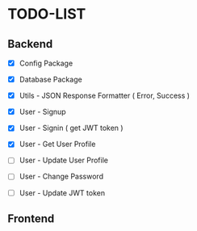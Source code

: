 # TODO-LIST

## Backend
- [x] Config Package
- [x] Database Package
- [x] Utils - JSON Response Formatter ( Error, Success )
- [x] User - Signup
- [x] User - Signin ( get JWT token )
- [x] User - Get User Profile
- [ ] User - Update User Profile
- [ ] User - Change Password
- [ ] User - Update JWT token


## Frontend